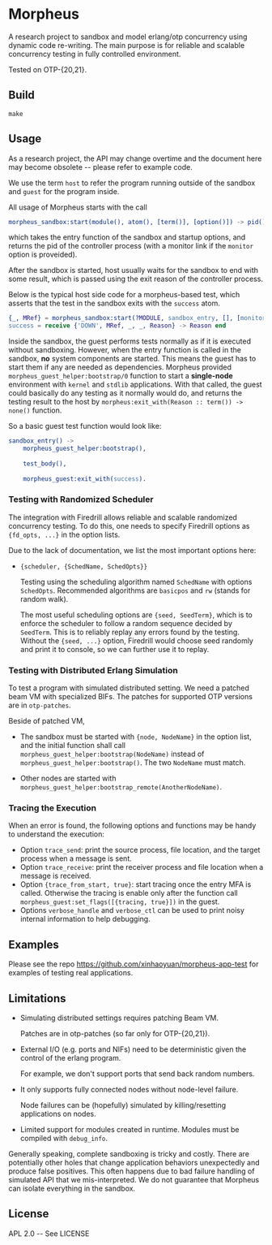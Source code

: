 Morpheus
=====

A research project to sandbox and model erlang/otp concurrency using dynamic code re-writing.
The main purpose is for reliable and scalable concurrency testing in fully controlled environment.

Tested on OTP-{20,21}.

Build
-----

    make

Usage
-----

As a research project, the API may change overtime and the document here may become obsolete -- please refer to example code.

We use the term `host` to refer the program running outside of the sandbox and `guest` for the program inside.

All usage of Morpheus starts with the call
```erlang
morpheus_sandbox:start(module(), atom(), [term()], [option()]) -> pid() | {pid(), reference()}
```
which takes the entry function of the sandbox and startup options, and returns the pid of the controller process (with a monitor link if the `monitor` option is proveided).

After the sandbox is started, host usually waits for the sandbox to end with some result, which is passed using the exit reason of the controller process.

Below is the typical host side code for a morpheus-based test, which asserts that the test in the sandbox exits with the `success` atom.

```erlang
{_, MRef} = morpheus_sandbox:start(?MODULE, sandbox_entry, [], [monitor, ...]),
success = receive {'DOWN', MRef, _, _, Reason} -> Reason end
```

Inside the sandbox, the guest performs tests normally as if it is executed without sandboxing.
However, when the entry function is called in the sandbox, __no__ system components are started.
This means the guest has to start them if any are needed as dependencies.
Morpheus provided `morpheus_guest_helper:bootstrap/0` function to start a __single-node__ environment with `kernel` and `stdlib` applications.
With that called, the guest could basically do any testing as it normally would do,
and returns the testing result to the host by `morpheus:exit_with(Reason :: term()) -> none()` function.

So a basic guest test function would look like:

```erlang
sandbox_entry() ->
    morpheus_guest_helper:bootstrap(),
    
    test_body(),
    
    morpheus_guest:exit_with(success).
```

### Testing with Randomized Scheduler

The integration with Firedrill allows reliable and scalable randomized concurrency testing.
To do this, one needs to specify Firedrill options as `{fd_opts, ...}` in the option lists.

Due to the lack of documentation, we list the most important options here:

 - `{scheduler, {SchedName, SchedOpts}}`
 
   Testing using the scheduling algorithm named `SchedName` with options `SchedOpts`.
   Recommended algorithms are `basicpos` and `rw` (stands for random walk).

   The most useful scheduling options are `{seed, SeedTerm}`,
   which is to enforce the scheduler to follow a random sequence decided by `SeedTerm`.
   This is to reliably replay any errors found by the testing.
   Without the `{seed, ...}` option, Firedrill would choose seed randomly and print it to console, so we can further use it to replay.

### Testing with Distributed Erlang Simulation

To test a program with simulated distributed setting.
We need a patched beam VM with specialized BIFs.
The patches for supported OTP versions are in `otp-patches`.

Beside of patched VM,

 - The sandbox must be started with `{node, NodeName}` in the option list,
   and the initial function shall call `morpheus_guest_helper:bootstrap(NodeName)` instead of `morpheus_guest_helper:bootstrap()`.
   The two `NodeName` must match.

 - Other nodes are started with `morpheus_guest_helper:bootstrap_remote(AnotherNodeName)`.
 
### Tracing the Execution

When an error is found, the following options and functions may be handy to understand the execution:

 - Option `trace_send`: print the source process, file location, and the target process when a message is sent.
 - Option `trace_receive`: print the receiver process and file location when a message is received.
 - Option `{trace_from_start, true}`: start tracing once the entry MFA is called.
   Otherwise the tracing is enable only after the function call `morpheus_guest:set_flags([{tracing, true}])` in the guest.
 - Options `verbose_handle` and `verbose_ctl` can be used to print noisy internal information to help debugging.

Examples
-----

Please see the repo https://github.com/xinhaoyuan/morpheus-app-test for examples of testing real applications.

Limitations
-----

 - Simulating distributed settings requires patching Beam VM.

   Patches are in otp-patches (so far only for OTP-{20,21}).

 - External I/O (e.g. ports and NIFs) need to be deterministic given the control of the erlang program.

   For example, we don't support ports that send back random numbers.

 - It only supports fully connected nodes without node-level failure.

   Node failures can be (hopefully) simulated by killing/resetting applications on nodes.

 - Limited support for modules created in runtime. Modules must be compiled with `debug_info`.

Generally speaking, complete sandboxing is tricky and costly.
There are potentially other holes that change application behaviors unexpectedly and produce false positives.
This often happens due to bad failure handling of simulated API that we mis-interpreted.
We do not guarantee that Morpheus can isolate everything in the sandbox.

License
----

APL 2.0 -- See LICENSE
